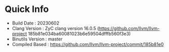 # Quick Info
* Build Date : 20230602
* Clang Version : ZyC clang version 16.0.5 (https://github.com/llvm/llvm-project 185b81e034ba60081023b6e59504dfffb560f3e3)
* Binutils Version : master
* Compiled Based : https://github.com/llvm/llvm-project/commit/185b81e0

